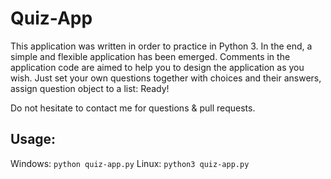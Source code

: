 # Quiz-App

This application was written in order to practice in Python 3. In the end, a simple and flexible application has been emerged. Comments in the application code are aimed to help you to design the application as you wish. Just set your own questions together with choices and their answers, assign question object to a list: Ready!

Do not hesitate to contact me for questions & pull requests.

## Usage:

Windows: `python quiz-app.py`
Linux: `python3 quiz-app.py`
